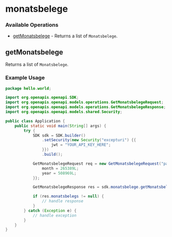 # monatsbelege

### Available Operations

* [getMonatsbelege](#getmonatsbelege) - Returns a list of `Monatsbelege`.

## getMonatsbelege

Returns a list of `Monatsbelege`.

### Example Usage

```java
package hello.world;

import org.openapis.openapi.SDK;
import org.openapis.openapi.models.operations.GetMonatsbelegeRequest;
import org.openapis.openapi.models.operations.GetMonatsbelegeResponse;
import org.openapis.openapi.models.shared.Security;

public class Application {
    public static void main(String[] args) {
        try {
            SDK sdk = SDK.builder()
                .setSecurity(new Security("excepturi") {{
                    jwt = "YOUR_API_KEY_HERE";
                }})
                .build();

            GetMonatsbelegeRequest req = new GetMonatsbelegeRequest("pariatur") {{
                month = 265389L;
                year = 508969L;
            }};            

            GetMonatsbelegeResponse res = sdk.monatsbelege.getMonatsbelege(req);

            if (res.monatsbelegs != null) {
                // handle response
            }
        } catch (Exception e) {
            // handle exception
        }
    }
}
```
